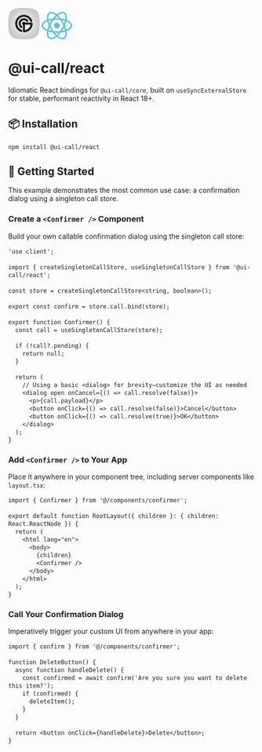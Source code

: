 ![@ui-call's Logo](https://raw.githubusercontent.com/junwen-k/ui-call/refs/heads/main/docs/%40ui-call.svg) ![React's Logo](https://raw.githubusercontent.com/junwen-k/ui-call/refs/heads/main/packages/react/docs/react.svg)

# @ui-call/react

Idiomatic React bindings for `@ui-call/core`, built on `useSyncExternalStore` for stable, performant reactivity in React 18+.

## 📦 Installation

```bash
npm install @ui-call/react
```

## 🚀 Getting Started

This example demonstrates the most common use case: a confirmation dialog using a singleton call store.

### Create a `<Confirmer />` Component

Build your own callable confirmation dialog using the singleton call store:

```tsx
'use client';

import { createSingletonCallStore, useSingletonCallStore } from '@ui-call/react';

const store = createSingletonCallStore<string, boolean>();

export const confirm = store.call.bind(store);

export function Confirmer() {
  const call = useSingletonCallStore(store);

  if (!call?.pending) {
    return null;
  }

  return (
    // Using a basic <dialog> for brevity—customize the UI as needed
    <dialog open onCancel={() => call.resolve(false)}>
      <p>{call.payload}</p>
      <button onClick={() => call.resolve(false)}>Cancel</button>
      <button onClick={() => call.resolve(true)}>OK</button>
    </dialog>
  );
}
```

### Add `<Confirmer />` to Your App

Place it anywhere in your component tree, including server components like `layout.tsx`:

```tsx
import { Confirmer } from '@/components/confirmer';

export default function RootLayout({ children }: { children: React.ReactNode }) {
  return (
    <html lang="en">
      <body>
        {children}
        <Confirmer />
      </body>
    </html>
  );
}
```

### Call Your Confirmation Dialog

Imperatively trigger your custom UI from anywhere in your app:

```tsx
import { confirm } from '@/components/confirmer';

function DeleteButton() {
  async function handleDelete() {
    const confirmed = await confirm('Are you sure you want to delete this item?');
    if (confirmed) {
      deleteItem();
    }
  }

  return <button onClick={handleDelete}>Delete</button>;
}
```
